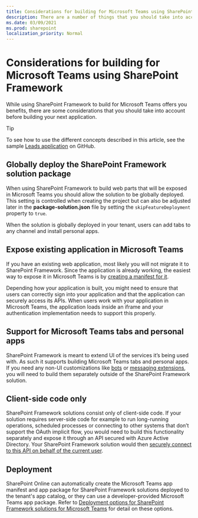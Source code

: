 ```yaml
---
title: Considerations for building for Microsoft Teams using SharePoint Framework
description: There are a number of things that you should take into account when building for Microsoft Teams using SharePoint Framework
ms.date: 03/09/2021
ms.prod: sharepoint
localization_priority: Normal
---
```


# Considerations for building for Microsoft Teams using SharePoint Framework

While using SharePoint Framework to build for Microsoft Teams offers you benefits, there are some considerations that you should take into account before building your next application.

> [!TIP]
> To see how to use the different concepts described in this article, see the sample [Leads application](https://github.com/pnp/sp-dev-solutions/tree/master/solutions/LeadsLOBSolution) on GitHub.

## Globally deploy the SharePoint Framework solution package

When using SharePoint Framework to build web parts that will be exposed in Microsoft Teams you should allow the solution to be globally deployed. This setting is controlled when creating the project but can also be adjusted later in the **package-solution.json** file by setting the `skipFeatureDeployment` property to `true`.

When the solution is globally deployed in your tenant, users can add tabs to any channel and install personal apps.

## Expose existing application in Microsoft Teams

If you have an existing web application, most likely you will not migrate it to SharePoint Framework. Since the application is already working, the easiest way to expose it in Microsoft Teams is by [creating a manifest for it](/microsoftteams/platform/tabs/what-are-tabs).

Depending how your application is built, you might need to ensure that users can correctly sign into your application and that the application can securely access its APIs. When users work with your application in Microsoft Teams, the application loads inside an iframe and your authentication implementation needs to support this properly.

## Support for Microsoft Teams tabs and personal apps

SharePoint Framework is meant to extend UI of the services it’s being used with. As such it supports building Microsoft Teams tabs and personal apps. If you need any non-UI customizations like [bots](/microsoftteams/platform/bots/what-are-bots) or [messaging extensions](/microsoftteams/platform/messaging-extensions/what-are-messaging-extensions), you will need to build them separately outside of the SharePoint Framework solution.

## Client-side code only

SharePoint Framework solutions consist only of client-side code. If your solution requires server-side code for example to run long-running operations, scheduled processes or connecting to other systems that don’t support the OAuth implicit flow, you would need to build this functionality separately and expose it through an API secured with Azure Active Directory. Your SharePoint Framework solution would then [securely connect to this API on behalf of the current user](use-aadhttpclient.md).

## Deployment

SharePoint Online can automatically create the Microsoft Teams app manifest and app package for SharePoint Framework solutions deployed to the tenant's app catalog, or they can use a developer-provided Microsoft Teams app package. Refer to [Deployment options for SharePoint Framework solutions for Microsoft Teams](deployment-spfx-teams-solutions.md) for detail on these options.
